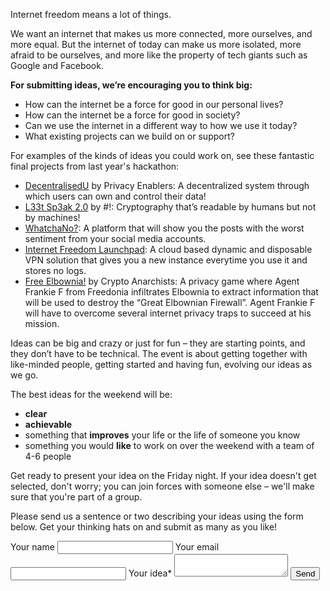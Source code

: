Internet freedom means a lot of things.

We want an internet that makes us more connected, more ourselves, and more equal. But the internet of today can make us more isolated, more afraid to be ourselves, and more like the property of tech giants such as Google and Facebook.

**For submitting ideas, we’re encouraging you to think big:**

- How can the internet be a force for good in our personal lives?
- How can the internet be a force for good in society?
- Can we use the internet in a different way to how we use it today?
- What existing projects can we build on or support?

For examples of the kinds of ideas you could work on, see these fantastic final projects from last year's hackathon:

- [DecentralisedU](https://github.com/tommycp3/uport) by Privacy Enablers: A decentralized system through which users can own and control their data!
- [L33t Sp3ak 2.0](https://github.com/kendricktan/leetspeak2.0) by #!: Cryptography that’s readable by humans but not by machines!
- [WhatchaNo?](https://github.com/hpand3/whatchano): A platform that will show you the posts with the worst sentiment from your social media accounts.
- [Internet Freedom Launchpad](https://github.com/samuelhbne/vpn-launchpad): A cloud based dynamic and disposable VPN solution that gives you a new instance everytime you use it and stores no logs.
- [Free Elbownia!](https://writer.inklestudios.com/stories/cdnz) by Crypto Anarchists: A privacy game where Agent Frankie F from Freedonia infiltrates Elbownia to extract information that will be used to destroy the “Great Elbownian Firewall”. Agent Frankie F will have to overcome several internet privacy traps to succeed at his mission.

Ideas can be big and crazy or just for fun – they are starting points, and they don’t have to be technical. The event is about getting together with like-minded people, getting started and having fun, evolving our ideas as we go.

The best ideas for the weekend will be:

- **clear**
- **achievable**
- something that **improves** your life or the life of someone you know
- something you would **like** to work on over the weekend with a team of 4-6 people

Get ready to present your idea on the Friday night. If your idea doesn't get selected, don't worry; you can join forces with someone else – we'll make sure that you're part of a group.

Please send us a sentence or two describing your ideas using the form below. Get your thinking hats on and submit as many as you like!

<form name="suggest-an-idea" method="POST" netlify>
  <label for="name-field">Your name</label>
  <input id="name-field" name="name" type="text">
  <label for="email-field">Your email</label>
  <input id="email-field" name="email" type="email">
  <label for="idea-field">Your idea*</label>
  <textarea id="idea-field" name="idea" required></textarea>
  <button type="submit" class="button">Send</button>
</form>
